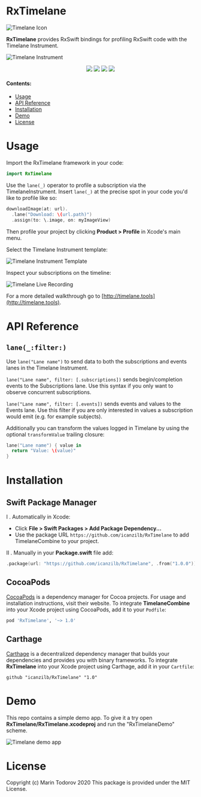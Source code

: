 # RxTimelane

![Timelane Icon](etc/Icon_128x128@2x.png)

**RxTimelane** provides RxSwift bindings for profiling RxSwift code with the Timelane Instrument.

![Timelane Instrument](etc/timelane.png)

<p align="center">
    <img src="https://img.shields.io/badge/Swift-5.2-orange.svg" />
    <img src="https://img.shields.io/cocoapods/v/RxTimelane.svg" />
    <img src="https://img.shields.io/cocoapods/l/RxTimelane.svg" />
    <img src="https://img.shields.io/cocoapods/p/RxTimelane.svg" />
</p>

#### Contents:

 - [Usage](#Usage)
 - [API Reference](#Reference)
 - [Installation](#Installation)
 - [Demo](#Demo)
 - [License](#License)

# Usage

Import the RxTimelane framework in your code:

```swift
import RxTimelane
```

Use the `lane(_)` operator to profile a subscription via the TimelaneInstrument. Insert `lane(_)` at the precise spot in your code you'd like to profile like so:

```swift
downloadImage(at: url).
  .lane("Download: \(url.path)")
  .assign(to: \.image, on: myImageView)
```

Then profile your project by clicking **Product > Profile** in Xcode's main menu.

Select the Timelane Instrument template:

![Timelane Instrument Template](etc/timelane-template.png)

Inspect your subscriptions on the timeline:

![Timelane Live Recording](etc/timelane-recording.gif)

For a more detailed walkthrough go to [http://timelane.tools](http://timelane.tools).

# API Reference

## `lane(_:filter:)`

Use `lane("Lane name")` to send data to both the subscriptions and events lanes in the Timelane Instrument.

`lane("Lane name", filter: [.subscriptions])` sends begin/completion events to the Subscriptions lane. Use this syntax if you only want to observe concurrent subscriptions.

`lane("Lane name", filter: [.events])` sends events and values to the Events lane. Use this filter if you are only interested in values a subscription would emit (e.g. for example subjects).

Additionally you can transform the values logged in Timelane by using the optional `transformValue` trailing closure:

```swift
lane("Lane name") { value in
  return "Value: \(value)"
}
```

# Installation

## Swift Package Manager

I . Automatically in Xcode:

 - Click **File > Swift Packages > Add Package Dependency...**  
 - Use the package URL `https://github.com/icanzilb/RxTimelane` to add TimelaneCombine to your project.

II . Manually in your **Package.swift** file add:

```swift
.package(url: "https://github.com/icanzilb/RxTimelane", .from("1.0.0"))
```

## CocoaPods

[CocoaPods](https://cocoapods.org) is a dependency manager for Cocoa projects. For usage and installation instructions, visit their website. To integrate **TimelaneCombine** into your Xcode project using CocoaPods, add it to your `Podfile`:

```ruby
pod 'RxTimelane', '~> 1.0'
```

## Carthage

 [Carthage](https://github.com/Carthage/Carthage) is a decentralized dependency manager that builds your dependencies and provides you with binary frameworks. To integrate **RxTimelane** into your Xcode project using Carthage, add it in your `Cartfile`:

 ```ogdl
 github "icanzilb/RxTimelane" "1.0"
 ```

# Demo

This repo contains a simple demo app. To give it a try open **RxTimelane/RxTimelane.xcodeproj** and run the "RxTimelaneDemo" scheme.

![Timelane demo app](etc/demo.png)

# License

Copyright (c) Marin Todorov 2020
This package is provided under the MIT License.
